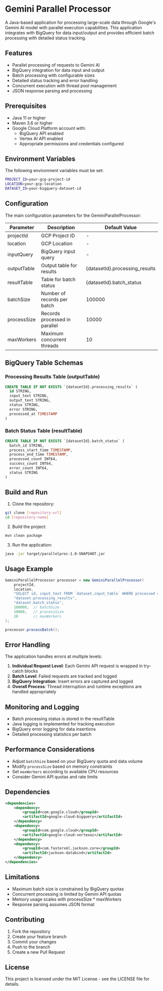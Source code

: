 # Gemini Parallel Processor

A Java-based application for processing large-scale data through Google's Gemini AI model with parallel execution capabilities. This application integrates with BigQuery for data input/output and provides efficient batch processing with detailed status tracking.

## Features

- Parallel processing of requests to Gemini AI
- BigQuery integration for data input and output
- Batch processing with configurable sizes
- Detailed status tracking and error handling
- Concurrent execution with thread pool management
- JSON response parsing and processing

## Prerequisites

- Java 11 or higher
- Maven 3.6 or higher
- Google Cloud Platform account with:
  - BigQuery API enabled
  - Vertex AI API enabled
  - Appropriate permissions and credentials configured

## Environment Variables

The following environment variables must be set:

```bash
PROJECT_ID=your-gcp-project-id
LOCATION=your-gcp-location
DATASET_ID=your-bigquery-dataset-id
```

## Configuration

The main configuration parameters for the GeminiParallelProcessor:

| Parameter | Description | Default Value |
|-----------|-------------|---------------|
| projectId | GCP Project ID | - |
| location | GCP Location | - |
| inputQuery | BigQuery input query | - |
| outputTable | Output table for results | {datasetId}.processing_results |
| resultTable | Table for batch status | {datasetId}.batch_status |
| batchSize | Number of records per batch | 100000 |
| processSize | Records processed in parallel | 10000 |
| maxWorkers | Maximum concurrent threads | 10 |

## BigQuery Table Schemas

### Processing Results Table (outputTable)
```sql
CREATE TABLE IF NOT EXISTS `{datasetId}.processing_results` (
  id STRING,
  input_text STRING,
  output_text STRING,
  status STRING,
  error STRING,
  processed_at TIMESTAMP
)
```

### Batch Status Table (resultTable)
```sql
CREATE TABLE IF NOT EXISTS `{datasetId}.batch_status` (
  batch_id STRING,
  process_start_time TIMESTAMP,
  process_end_time TIMESTAMP,
  processed_count INT64,
  success_count INT64,
  error_count INT64,
  status STRING
)
```

## Build and Run

1. Clone the repository:
```bash
git clone [repository-url]
cd [repository-name]
```

2. Build the project:
```bash
mvn clean package
```

3. Run the application:
```bash
java -jar target/parallelproc-1.0-SNAPSHOT.jar
```

## Usage Example

```java
GeminiParallelProcessor processor = new GeminiParallelProcessor(
    projectId,
    location,
    "SELECT id, input_text FROM `dataset.input_table` WHERE processed = false",
    "dataset.processing_results",
    "dataset.batch_status",
    100000,  // batchSize
    10000,   // processSize
    10       // maxWorkers
);

processor.processBatch();
```

## Error Handling

The application handles errors at multiple levels:

1. **Individual Request Level**: Each Gemini API request is wrapped in try-catch blocks
2. **Batch Level**: Failed requests are tracked and logged
3. **BigQuery Integration**: Insert errors are captured and logged
4. **Overall Process**: Thread interruption and runtime exceptions are handled appropriately

## Monitoring and Logging

- Batch processing status is stored in the resultTable
- Java logging is implemented for tracking execution
- BigQuery error logging for data insertions
- Detailed processing statistics per batch

## Performance Considerations

- Adjust `batchSize` based on your BigQuery quota and data volume
- Modify `processSize` based on memory constraints
- Set `maxWorkers` according to available CPU resources
- Consider Gemini API quotas and rate limits

## Dependencies

```xml
<dependencies>
    <dependency>
        <groupId>com.google.cloud</groupId>
        <artifactId>google-cloud-bigquery</artifactId>
    </dependency>
    <dependency>
        <groupId>com.google.cloud</groupId>
        <artifactId>google-cloud-vertexai</artifactId>
    </dependency>
    <dependency>
        <groupId>com.fasterxml.jackson.core</groupId>
        <artifactId>jackson-databind</artifactId>
    </dependency>
</dependencies>
```

## Limitations

- Maximum batch size is constrained by BigQuery quotas
- Concurrent processing is limited by Gemini API quotas
- Memory usage scales with processSize * maxWorkers
- Response parsing assumes JSON format

## Contributing

1. Fork the repository
2. Create your feature branch
3. Commit your changes
4. Push to the branch
5. Create a new Pull Request

## License

This project is licensed under the MIT License - see the LICENSE file for details.